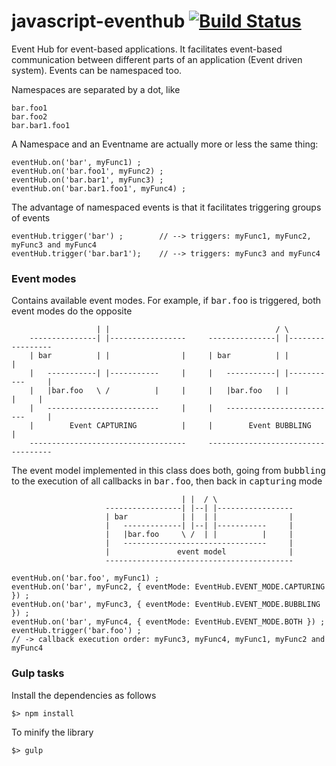 javascript-eventhub [![Build Status](https://travis-ci.org/scaljeri/javascript-eventhub.png)](https://travis-ci.org/scaljeri/javascript-eventhub)
======================

Event Hub for event-based applications. It facilitates event-based communication between different 
parts of an application (Event driven system). Events can be namespaced too.
                                                
Namespaces are separated by a dot, like
                                                
    bar.foo1
    bar.foo2
    bar.bar1.foo1
                                                
A Namespace and an Eventname are actually more or less the same thing:
                                                
    eventHub.on('bar', myFunc1) ;
    eventHub.on('bar.foo1', myFunc2) ;
    eventHub.on('bar.bar1', myFunc3) ;
    eventHub.on('bar.bar1.foo1', myFunc4) ;
                                                
The advantage of namespaced events is that it facilitates triggering groups of events
                                                
    eventHub.trigger('bar') ;        // --> triggers: myFunc1, myFunc2, myFunc3 and myFunc4
    eventHub.trigger('bar.bar1');    // --> triggers: myFunc3 and myFunc4
    
### Event modes

Contains available event modes. For example, if <tt>bar.foo</tt> is triggered, both event modes do the opposite
                     
                       | |                                     / \
        ---------------| |-----------------     ---------------| |-----------------
        | bar          | |                |     | bar          | |                |
        |   -----------| |-----------     |     |   -----------| |-----------     |
        |   |bar.foo   \ /          |     |     |   |bar.foo   | |          |     |
        |   -------------------------     |     |   -------------------------     |
        |        Event CAPTURING          |     |        Event BUBBLING           |
        -----------------------------------     -----------------------------------
                     
The event model implemented in this class does both, going from <tt>bubbling</tt> to the execution of all callbacks in <tt>bar.foo</tt>,
then back in <tt>capturing</tt> mode
                     
                                          | |  / \
                         -----------------| |--| |-----------------
                         | bar            | |  | |                |
                         |   -------------| |--| |-----------     |
                         |   |bar.foo     \ /  | |          |     |
                         |   --------------------------------     |
                         |               event model              |
                         ------------------------------------------
                      
    eventHub.on('bar.foo', myFunc1) ;
    eventHub.on('bar', myFunc2, { eventMode: EventHub.EVENT_MODE.CAPTURING }) ;
    eventHub.on('bar', myFunc3, { eventMode: EventHub.EVENT_MODE.BUBBLING }) ;
    eventHub.on('bar', myFunc4, { eventMode: EventHub.EVENT_MODE.BOTH }) ;
    eventHub.trigger('bar.foo') ; 
    // -> callback execution order: myFunc3, myFunc4, myFunc1, myFunc2 and myFunc4

### Gulp tasks ###

Install the dependencies as follows

    $> npm install

To minify the library

    $> gulp

